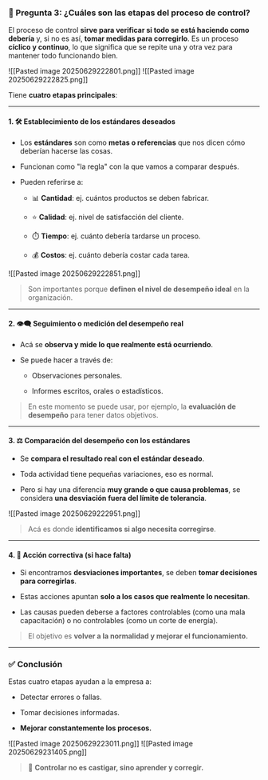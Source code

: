 
### 🧭 Pregunta 3: ¿Cuáles son las etapas del proceso de control?

El proceso de control **sirve para verificar si todo se está haciendo como debería** y, si no es así, **tomar medidas para corregirlo**. Es un proceso **cíclico y continuo**, lo que significa que se repite una y otra vez para mantener todo funcionando bien.

![[Pasted image 20250629222801.png]]
![[Pasted image 20250629222825.png]]

Tiene **cuatro etapas principales**:

---

#### 1. 🛠️ **Establecimiento de los estándares deseados**

- Los **estándares** son como **metas o referencias** que nos dicen cómo deberían hacerse las cosas.
    
- Funcionan como "la regla" con la que vamos a comparar después.
    
- Pueden referirse a:
    
    - 📊 **Cantidad**: ej. cuántos productos se deben fabricar.
        
    - ⭐ **Calidad**: ej. nivel de satisfacción del cliente.
        
    - ⏱️ **Tiempo**: ej. cuánto debería tardarse un proceso.
        
    - 💰 **Costos**: ej. cuánto debería costar cada tarea.
        

![[Pasted image 20250629222851.png]]


> Son importantes porque **definen el nivel de desempeño ideal** en la organización.

---

#### 2. 👁️‍🗨️ **Seguimiento o medición del desempeño real**

- Acá se **observa y mide lo que realmente está ocurriendo**.
    
- Se puede hacer a través de:
    
    - Observaciones personales.
        
    - Informes escritos, orales o estadísticos.
        

> En este momento se puede usar, por ejemplo, la **evaluación de desempeño** para tener datos objetivos.

---

#### 3. ⚖️ **Comparación del desempeño con los estándares**

- Se **compara el resultado real con el estándar deseado**.
    
- Toda actividad tiene pequeñas variaciones, eso es normal.
    
- Pero si hay una diferencia **muy grande o que causa problemas**, se considera **una desviación fuera del límite de tolerancia**.
    

![[Pasted image 20250629222951.png]]

> Acá es donde **identificamos si algo necesita corregirse**.

---

#### 4. 🧯 **Acción correctiva (si hace falta)**

- Si encontramos **desviaciones importantes**, se deben **tomar decisiones para corregirlas**.
    
- Estas acciones apuntan **solo a los casos que realmente lo necesitan**.
    
- Las causas pueden deberse a factores controlables (como una mala capacitación) o no controlables (como un corte de energía).
    

> El objetivo es **volver a la normalidad y mejorar el funcionamiento.**

---

### ✅ Conclusión

Estas cuatro etapas ayudan a la empresa a:

- Detectar errores o fallas.
    
- Tomar decisiones informadas.
    
- **Mejorar constantemente los procesos.**
    

![[Pasted image 20250629223011.png]]
![[Pasted image 20250629231405.png]]


> 🧠 **Controlar no es castigar, sino aprender y corregir.**

